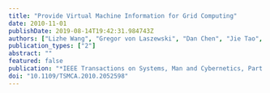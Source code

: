 ```yaml
---
title: "Provide Virtual Machine Information for Grid Computing"
date: 2010-11-01
publishDate: 2019-08-14T19:42:31.984743Z
authors: ["Lizhe Wang", "Gregor von Laszewski", "Dan Chen", "Jie Tao", "M. Kunze"]
publication_types: ["2"]
abstract: ""
featured: false
publication: "*IEEE Transactions on Systems, Man and Cybernetics, Part A: Systems and Humans*"
doi: "10.1109/TSMCA.2010.2052598"
---
```


